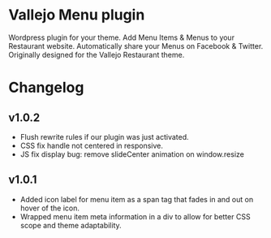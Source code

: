 # Vallejo Menu plugin

Wordpress plugin for your theme. Add Menu Items & Menus to your Restaurant website. Automatically share your Menus on Facebook & Twitter. Originally designed for the Vallejo Restaurant theme.

# Changelog

## v1.0.2
* Flush rewrite rules if our plugin was just activated.
* CSS fix handle not centered in responsive.
* JS fix display bug: remove slideCenter animation on window.resize

## v1.0.1
* Added icon label for menu item as a span tag that fades in and out on hover of the icon.
* Wrapped menu item meta information in a div to allow for better CSS scope and theme adaptability.

